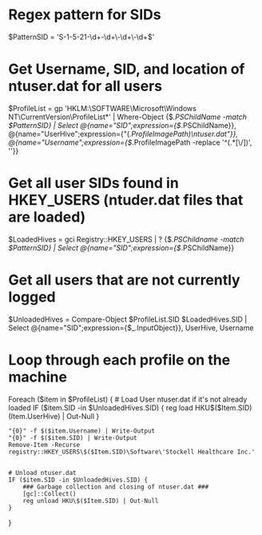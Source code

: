 # Regex pattern for SIDs
$PatternSID = 'S-1-5-21-\d+-\d+\-\d+\-\d+$'
 
# Get Username, SID, and location of ntuser.dat for all users
$ProfileList = gp 'HKLM:\SOFTWARE\Microsoft\Windows NT\CurrentVersion\ProfileList\*' | Where-Object {$_.PSChildName -match $PatternSID} | 
    Select  @{name="SID";expression={$_.PSChildName}}, 
            @{name="UserHive";expression={"$($_.ProfileImagePath)\ntuser.dat"}}, 
            @{name="Username";expression={$_.ProfileImagePath -replace '^(.*[\\\/])', ''}}
 
# Get all user SIDs found in HKEY_USERS (ntuder.dat files that are loaded)
$LoadedHives = gci Registry::HKEY_USERS | ? {$_.PSChildname -match $PatternSID} | Select @{name="SID";expression={$_.PSChildName}}
 
# Get all users that are not currently logged
$UnloadedHives = Compare-Object $ProfileList.SID $LoadedHives.SID | Select @{name="SID";expression={$_.InputObject}}, UserHive, Username
 
# Loop through each profile on the machine
Foreach ($item in $ProfileList) {
    # Load User ntuser.dat if it's not already loaded
    IF ($item.SID -in $UnloadedHives.SID) {
        reg load HKU\$($Item.SID) $($Item.UserHive) | Out-Null
    }
 
    "{0}" -f $($item.Username) | Write-Output
    "{0}" -f $($item.SID) | Write-Output
    Remove-Item -Recurse registry::HKEY_USERS\$($Item.SID)\Software\'Stockell Healthcare Inc.'
    
 
    # Unload ntuser.dat        
    IF ($item.SID -in $UnloadedHives.SID) {
        ### Garbage collection and closing of ntuser.dat ###
        [gc]::Collect()
        reg unload HKU\$($Item.SID) | Out-Null
    }
}